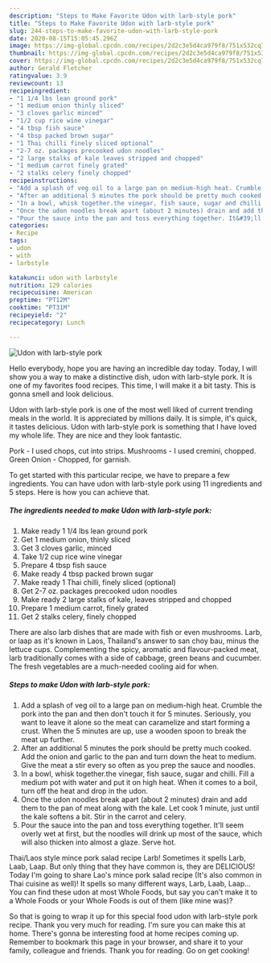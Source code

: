 ```yaml
---
description: "Steps to Make Favorite Udon with larb-style pork"
title: "Steps to Make Favorite Udon with larb-style pork"
slug: 244-steps-to-make-favorite-udon-with-larb-style-pork
date: 2020-08-15T15:05:45.296Z
image: https://img-global.cpcdn.com/recipes/2d2c3e5d4ca979f8/751x532cq70/udon-with-larb-style-pork-recipe-main-photo.jpg
thumbnail: https://img-global.cpcdn.com/recipes/2d2c3e5d4ca979f8/751x532cq70/udon-with-larb-style-pork-recipe-main-photo.jpg
cover: https://img-global.cpcdn.com/recipes/2d2c3e5d4ca979f8/751x532cq70/udon-with-larb-style-pork-recipe-main-photo.jpg
author: Gerald Fletcher
ratingvalue: 3.9
reviewcount: 13
recipeingredient:
- "1 1/4 lbs lean ground pork"
- "1 medium onion thinly sliced"
- "3 cloves garlic minced"
- "1/2 cup rice wine vinegar"
- "4 tbsp fish sauce"
- "4 tbsp packed brown sugar"
- "1 Thai chilli finely sliced optional"
- "2-7 oz. packages precooked udon noodles"
- "2 large stalks of kale leaves stripped and chopped"
- "1 medium carrot finely grated"
- "2 stalks celery finely chopped"
recipeinstructions:
- "Add a splash of veg oil to a large pan on medium-high heat. Crumble the pork into the pan and then don&#39;t touch it for 5 minutes. Seriously, you want to leave it alone so the meat can caramelize and start forming a crust. When the 5 minutes are up, use a wooden spoon to break the meat up further."
- "After an additional 5 minutes the pork should be pretty much cooked. Add the onion and garlic to the pan and turn down the heat to medium. Give the meat a stir every so often as you prep the sauce and noodles."
- "In a bowl, whisk together.the vinegar, fish sauce, sugar and chilli. Fill a medium pot with water and put it on high heat. When it comes to a boil, turn off the heat and drop in the udon."
- "Once the udon noodles break apart (about 2 minutes) drain and add them to the pan of meat along with the kale. Let cook 1 minute, just until the kale softens a bit. Stir in the carrot and celery."
- "Pour the sauce into the pan and toss everything together. It&#39;ll seem overly wet at first, but the noodles will drink up most of the sauce, which will also thicken into almost a glaze. Serve hot."
categories:
- Recipe
tags:
- udon
- with
- larbstyle

katakunci: udon with larbstyle 
nutrition: 129 calories
recipecuisine: American
preptime: "PT12M"
cooktime: "PT31M"
recipeyield: "2"
recipecategory: Lunch

---
```



![Udon with larb-style pork](https://img-global.cpcdn.com/recipes/2d2c3e5d4ca979f8/751x532cq70/udon-with-larb-style-pork-recipe-main-photo.jpg)

Hello everybody, hope you are having an incredible day today. Today, I will show you a way to make a distinctive dish, udon with larb-style pork. It is one of my favorites food recipes. This time, I will make it a bit tasty. This is gonna smell and look delicious.

Udon with larb-style pork is one of the most well liked of current trending meals in the world. It is appreciated by millions daily. It is simple, it's quick, it tastes delicious. Udon with larb-style pork is something that I have loved my whole life. They are nice and they look fantastic.

Pork - I used chops, cut into strips. Mushrooms - I used cremini, chopped. Green Onion - Chopped, for garnish.


To get started with this particular recipe, we have to prepare a few ingredients. You can have udon with larb-style pork using 11 ingredients and 5 steps. Here is how you can achieve that.

<!--inarticleads1-->

##### The ingredients needed to make Udon with larb-style pork:

1. Make ready 1 1/4 lbs lean ground pork
1. Get 1 medium onion, thinly sliced
1. Get 3 cloves garlic, minced
1. Take 1/2 cup rice wine vinegar
1. Prepare 4 tbsp fish sauce
1. Make ready 4 tbsp packed brown sugar
1. Make ready 1 Thai chilli, finely sliced (optional)
1. Get 2-7 oz. packages precooked udon noodles
1. Make ready 2 large stalks of kale, leaves stripped and chopped
1. Prepare 1 medium carrot, finely grated
1. Get 2 stalks celery, finely chopped


There are also larb dishes that are made with fish or even mushrooms. Larb, or laap as it&#39;s known in Laos, Thailand&#39;s answer to san choy bau, minus the lettuce cups. Complementing the spicy, aromatic and flavour-packed meat, larb traditionally comes with a side of cabbage, green beans and cucumber. The fresh vegetables are a much-needed cooling aid for when. 

<!--inarticleads2-->

##### Steps to make Udon with larb-style pork:

1. Add a splash of veg oil to a large pan on medium-high heat. Crumble the pork into the pan and then don&#39;t touch it for 5 minutes. Seriously, you want to leave it alone so the meat can caramelize and start forming a crust. When the 5 minutes are up, use a wooden spoon to break the meat up further.
1. After an additional 5 minutes the pork should be pretty much cooked. Add the onion and garlic to the pan and turn down the heat to medium. Give the meat a stir every so often as you prep the sauce and noodles.
1. In a bowl, whisk together.the vinegar, fish sauce, sugar and chilli. Fill a medium pot with water and put it on high heat. When it comes to a boil, turn off the heat and drop in the udon.
1. Once the udon noodles break apart (about 2 minutes) drain and add them to the pan of meat along with the kale. Let cook 1 minute, just until the kale softens a bit. Stir in the carrot and celery.
1. Pour the sauce into the pan and toss everything together. It&#39;ll seem overly wet at first, but the noodles will drink up most of the sauce, which will also thicken into almost a glaze. Serve hot.


Thai/Laos style mince pork salad recipe Larb! Sometimes it spells Larb, Laab, Laap. But only thing that they have common is, they are DELICIOUS! Today I&#39;m going to share Lao&#39;s mince pork salad recipe (It&#39;s also common in Thai cuisine as well)! It spells so many different ways, Larb, Laab, Laap… You can find these udon at most Whole Foods, but say you can&#39;t make it to a Whole Foods or your Whole Foods is out of them (like mine was)? 

So that is going to wrap it up for this special food udon with larb-style pork recipe. Thank you very much for reading. I'm sure you can make this at home. There's gonna be interesting food at home recipes coming up. Remember to bookmark this page in your browser, and share it to your family, colleague and friends. Thank you for reading. Go on get cooking!
